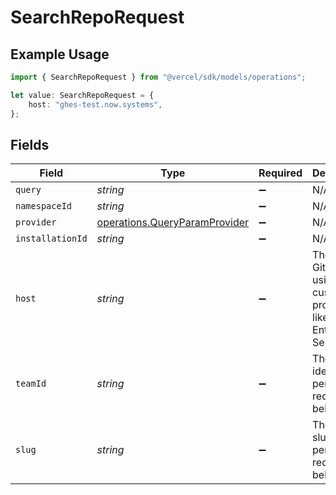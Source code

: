 # SearchRepoRequest

## Example Usage

```typescript
import { SearchRepoRequest } from "@vercel/sdk/models/operations";

let value: SearchRepoRequest = {
    host: "ghes-test.now.systems",
};
```

## Fields

| Field                                                                             | Type                                                                              | Required                                                                          | Description                                                                       | Example                                                                           |
| --------------------------------------------------------------------------------- | --------------------------------------------------------------------------------- | --------------------------------------------------------------------------------- | --------------------------------------------------------------------------------- | --------------------------------------------------------------------------------- |
| `query`                                                                           | *string*                                                                          | :heavy_minus_sign:                                                                | N/A                                                                               |                                                                                   |
| `namespaceId`                                                                     | *string*                                                                          | :heavy_minus_sign:                                                                | N/A                                                                               |                                                                                   |
| `provider`                                                                        | [operations.QueryParamProvider](../../models/operations/queryparamprovider.md)    | :heavy_minus_sign:                                                                | N/A                                                                               |                                                                                   |
| `installationId`                                                                  | *string*                                                                          | :heavy_minus_sign:                                                                | N/A                                                                               |                                                                                   |
| `host`                                                                            | *string*                                                                          | :heavy_minus_sign:                                                                | The custom Git host if using a custom Git provider, like GitHub Enterprise Server | ghes-test.now.systems                                                             |
| `teamId`                                                                          | *string*                                                                          | :heavy_minus_sign:                                                                | The Team identifier to perform the request on behalf of.                          |                                                                                   |
| `slug`                                                                            | *string*                                                                          | :heavy_minus_sign:                                                                | The Team slug to perform the request on behalf of.                                |                                                                                   |